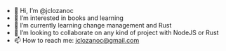 - 👋 Hi, I’m @jclozanoc
- 👀 I’m interested in books and learning
- 🌱 I’m currently learning change management and Rust
- 💞️ I’m looking to collaborate on any kind of project with NodeJS or Rust
- 📫 How to reach me: jclozanoc@gmail.com

<!---
jclozanoc/jclozanoc is a ✨ special ✨ repository because its `README.md` (this file) appears on your GitHub profile.
You can click the Preview link to take a look at your changes.
--->
